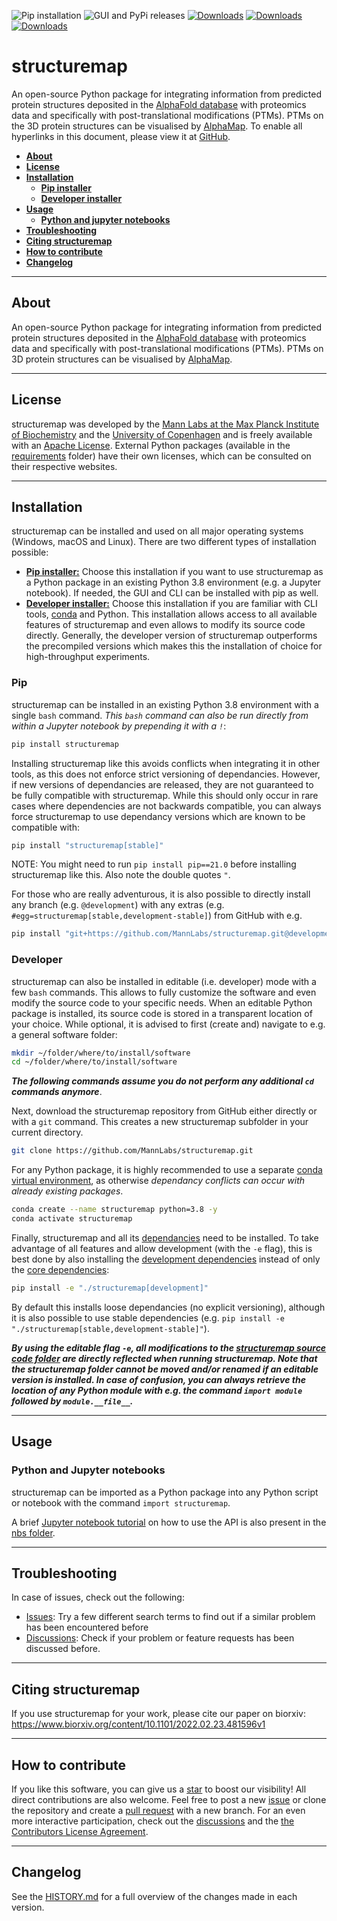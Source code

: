 ![Pip installation](https://github.com/MannLabs/structuremap/workflows/Default%20installation%20and%20tests/badge.svg)
![GUI and PyPi releases](https://github.com/MannLabs/structuremap/workflows/Publish%20on%20PyPi%20and%20release%20on%20GitHub/badge.svg)
[![Downloads](https://pepy.tech/badge/structuremap)](https://pepy.tech/project/structuremap)
[![Downloads](https://pepy.tech/badge/structuremap/month)](https://pepy.tech/project/structuremap)
[![Downloads](https://pepy.tech/badge/structuremap/week)](https://pepy.tech/project/structuremap)


# structuremap
An open-source Python package for integrating information from predicted protein structures deposited in the [AlphaFold database](https://alphafold.ebi.ac.uk/) with proteomics data and specifically with post-translational modifications (PTMs). PTMs on the 3D protein structures can be visualised by [AlphaMap](https://github.com/MannLabs/alphamap). To enable all hyperlinks in this document, please view it at [GitHub](https://github.com/MannLabs/structuremap).

* [**About**](#about)
* [**License**](#license)
* [**Installation**](#installation)
  * [**Pip installer**](#pip)
  * [**Developer installer**](#developer)
* [**Usage**](#usage)
  * [**Python and jupyter notebooks**](#python-and-jupyter-notebooks)
* [**Troubleshooting**](#troubleshooting)
* [**Citing structuremap**](#citing-structuremap)
* [**How to contribute**](#how-to-contribute)
* [**Changelog**](#changelog)

---
## About

An open-source Python package for integrating information from predicted protein structures deposited in the [AlphaFold database](https://alphafold.ebi.ac.uk/) with proteomics data and specifically with post-translational modifications (PTMs). PTMs on 3D protein structures can be visualised by [AlphaMap](https://github.com/MannLabs/alphamap).

---
## License

structuremap was developed by the [Mann Labs at the Max Planck Institute of Biochemistry](https://www.biochem.mpg.de/mann) and the [University of Copenhagen](https://www.cpr.ku.dk/research/proteomics/mann/) and is freely available with an [Apache License](LICENSE.txt). External Python packages (available in the [requirements](requirements) folder) have their own licenses, which can be consulted on their respective websites.

---
## Installation

structuremap can be installed and used on all major operating systems (Windows, macOS and Linux).
There are two different types of installation possible:

* [**Pip installer:**](#pip) Choose this installation if you want to use structuremap as a Python package in an existing Python 3.8 environment (e.g. a Jupyter notebook). If needed, the GUI and CLI can be installed with pip as well.
* [**Developer installer:**](#developer) Choose this installation if you are familiar with CLI tools, [conda](https://docs.conda.io/en/latest/) and Python. This installation allows access to all available features of structuremap and even allows to modify its source code directly. Generally, the developer version of structuremap outperforms the precompiled versions which makes this the installation of choice for high-throughput experiments.

### Pip

structuremap can be installed in an existing Python 3.8 environment with a single `bash` command. *This `bash` command can also be run directly from within a Jupyter notebook by prepending it with a `!`*:

```bash
pip install structuremap
```

Installing structuremap like this avoids conflicts when integrating it in other tools, as this does not enforce strict versioning of dependancies. However, if new versions of dependancies are released, they are not guaranteed to be fully compatible with structuremap. While this should only occur in rare cases where dependencies are not backwards compatible, you can always force structuremap to use dependancy versions which are known to be compatible with:

```bash
pip install "structuremap[stable]"
```

NOTE: You might need to run `pip install pip==21.0` before installing structuremap like this. Also note the double quotes `"`.

For those who are really adventurous, it is also possible to directly install any branch (e.g. `@development`) with any extras (e.g. `#egg=structuremap[stable,development-stable]`) from GitHub with e.g.

```bash
pip install "git+https://github.com/MannLabs/structuremap.git@development#egg=structuremap[stable,development-stable]"
```

### Developer

structuremap can also be installed in editable (i.e. developer) mode with a few `bash` commands. This allows to fully customize the software and even modify the source code to your specific needs. When an editable Python package is installed, its source code is stored in a transparent location of your choice. While optional, it is advised to first (create and) navigate to e.g. a general software folder:

```bash
mkdir ~/folder/where/to/install/software
cd ~/folder/where/to/install/software
```

***The following commands assume you do not perform any additional `cd` commands anymore***.

Next, download the structuremap repository from GitHub either directly or with a `git` command. This creates a new structuremap subfolder in your current directory.

```bash
git clone https://github.com/MannLabs/structuremap.git
```

For any Python package, it is highly recommended to use a separate [conda virtual environment](https://docs.conda.io/en/latest/), as otherwise *dependancy conflicts can occur with already existing packages*.

```bash
conda create --name structuremap python=3.8 -y
conda activate structuremap
```

Finally, structuremap and all its [dependancies](requirements) need to be installed. To take advantage of all features and allow development (with the `-e` flag), this is best done by also installing the [development dependencies](requirements/requirements_development.txt) instead of only the [core dependencies](requirements/requirements.txt):

```bash
pip install -e "./structuremap[development]"
```

By default this installs loose dependancies (no explicit versioning), although it is also possible to use stable dependencies (e.g. `pip install -e "./structuremap[stable,development-stable]"`).

***By using the editable flag `-e`, all modifications to the [structuremap source code folder](structuremap) are directly reflected when running structuremap. Note that the structuremap folder cannot be moved and/or renamed if an editable version is installed. In case of confusion, you can always retrieve the location of any Python module with e.g. the command `import module` followed by `module.__file__`.***

---
## Usage

### Python and Jupyter notebooks

structuremap can be imported as a Python package into any Python script or notebook with the command `import structuremap`.

A brief [Jupyter notebook tutorial](nbs/tutorial.ipynb) on how to use the API is also present in the [nbs folder](nbs).

---
## Troubleshooting

In case of issues, check out the following:

* [Issues](https://github.com/MannLabs/structuremap/issues): Try a few different search terms to find out if a similar problem has been encountered before
* [Discussions](https://github.com/MannLabs/structuremap/discussions): Check if your problem or feature requests has been discussed before.

---
## Citing structuremap

If you use structuremap for your work, please cite our paper on biorxiv: https://www.biorxiv.org/content/10.1101/2022.02.23.481596v1

---
## How to contribute

If you like this software, you can give us a [star](https://github.com/MannLabs/structuremap/stargazers) to boost our visibility! All direct contributions are also welcome. Feel free to post a new [issue](https://github.com/MannLabs/structuremap/issues) or clone the repository and create a [pull request](https://github.com/MannLabs/structuremap/pulls) with a new branch. For an even more interactive participation, check out the [discussions](https://github.com/MannLabs/structuremap/discussions) and the [the Contributors License Agreement](misc/CLA.md).

---
## Changelog

See the [HISTORY.md](HISTORY.md) for a full overview of the changes made in each version.
